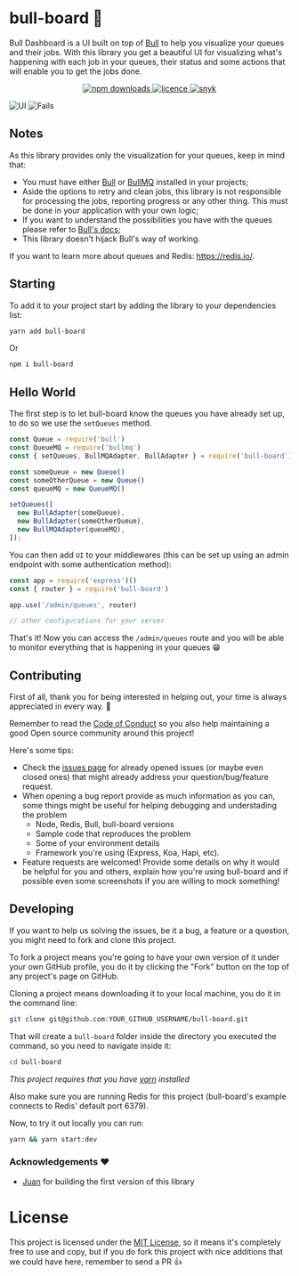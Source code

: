 # bull-board 🎯

Bull Dashboard is a UI built on top of [Bull](https://github.com/OptimalBits/bull) to help you visualize your queues and their jobs.
With this library you get a beautiful UI for visualizing what's happening with each job in your queues, their status and some actions that will enable you to get the jobs done.

<p align="center">
  <a href="https://www.npmjs.com/package/bull-board">
    <img alt="npm downloads" src="https://img.shields.io/npm/dw/bull-board">
  </a>
  <a href="https://github.com/vcapretz/bull-board/blob/master/LICENSE">
    <img alt="licence" src="https://img.shields.io/github/license/vcapretz/bull-board">
  </a>
  <a href="https://snyk.io/test/github/vcapretz/bull-board">
    <img alt="snyk" src="https://snyk.io/test/github/vcapretz/bull-board/badge.svg">
  </a>
<p>

![UI](https://raw.githubusercontent.com/vcapretz/bull-board/master/shot.png)
![Fails](https://raw.githubusercontent.com/vcapretz/bull-board/master/fails.png)

## Notes

As this library provides only the visualization for your queues, keep in mind that:

- You must have either [Bull](https://github.com/OptimalBits/bull) or [BullMQ](https://github.com/taskforcesh/bullmq) installed in your projects;
- Aside the options to retry and clean jobs, this library is not responsible for processing the jobs, reporting progress or any other thing. This must be done in your application with your own logic;
- If you want to understand the possibilities you have with the queues please refer to [Bull's docs](https://optimalbits.github.io/bull/);
- This library doesn't hijack Bull's way of working.

If you want to learn more about queues and Redis: https://redis.io/.

## Starting

To add it to your project start by adding the library to your dependencies list:

```sh
yarn add bull-board
```

Or

```sh
npm i bull-board
```

## Hello World

The first step is to let bull-board know the queues you have already set up, to do so we use the `setQueues` method.

```js
const Queue = require('bull')
const QueueMQ = require('bullmq')
const { setQueues, BullMQAdapter, BullAdapter } = require('bull-board')

const someQueue = new Queue()
const someOtherQueue = new Queue()
const queueMQ = new QueueMQ()

setQueues([
  new BullAdapter(someQueue),
  new BullAdapter(someOtherQueue),
  new BullMQAdapter(queueMQ),
]);
```

You can then add `UI` to your middlewares (this can be set up using an admin endpoint with some authentication method):

```js
const app = require('express')()
const { router } = require('bull-board')

app.use('/admin/queues', router)

// other configurations for your server
```

That's it! Now you can access the `/admin/queues` route and you will be able to monitor everything that is happening in your queues 😁

## Contributing

First of all, thank you for being interested in helping out, your time is always appreciated in every way. 💯

Remember to read the [Code of Conduct](https://github.com/vcapretz/bull-board/blob/master/CODE_OF_CONDUCT.md) so you also help maintaining a good Open source community around this project!

Here's some tips:

- Check the [issues page](https://github.com/vcapretz/bull-board/issues) for already opened issues (or maybe even closed ones) that might already address your question/bug/feature request.
- When opening a bug report provide as much information as you can, some things might be useful for helping debugging and understading the problem
  - Node, Redis, Bull, bull-board versions
  - Sample code that reproduces the problem
  - Some of your environment details
  - Framework you're using (Express, Koa, Hapi, etc).
- Feature requests are welcomed! Provide some details on why it would be helpful for you and others, explain how you're using bull-board and if possible even some screenshots if you are willing to mock something!

## Developing

If you want to help us solving the issues, be it a bug, a feature or a question, you might need to fork and clone this project.

To fork a project means you're going to have your own version of it under your own GitHub profile, you do it by clicking the "Fork" button on the top of any project's page on GitHub.

Cloning a project means downloading it to your local machine, you do it in the command line:

```sh
git clone git@github.com:YOUR_GITHUB_USERNAME/bull-board.git
```

That will create a `bull-board` folder inside the directory you executed the command, so you need to navigate inside it:

```sh
cd bull-board
```

_This project requires that you have [yarn](https://yarnpkg.com/lang/en/) installed_

Also make sure you are running Redis for this project (bull-board's example connects to Redis' default port 6379).

Now, to try it out locally you can run:

```sh
yarn && yarn start:dev
```

### Acknowledgements ❤️

- [Juan](https://github.com/joaomilho) for building the first version of this library

# License

This project is licensed under the [MIT License](https://github.com/vcapretz/bull-board/blob/master/LICENSE), so it means it's completely free to use and copy, but if you do fork this project with nice additions that we could have here, remember to send a PR 👍
